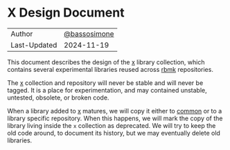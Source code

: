 # X Design Document

|              |                                                |
|--------------|------------------------------------------------|
| Author       | [@bassosimone](https://github.com/bassosimone) |
| Last-Updated | 2024-11-19                                     |

This document describes the design of the [x](
https://github.com/rbmk-project/x) library collection,
which contains several experimental libraries reused across
[rbmk](https://github.com/rbmk-project) repositories.

The [x](https://github.com/rbmk-project/x) collection and
repository will never be stable and will never be tagged. It
is a place for experimentation, and may contained unstable,
untested, obsolete, or broken code.

When a library added to [x](https://github.com/rbmk-project/x)
matures, we will copy it either to [common](https://github.com/rbmk-project/common)
or to a library specific repository. When this happens, we will
mark the copy of the library living inside the `x` collection
as deprecated. We will try to keep the old code around, to document
its history, but we may eventually delete old libraries.
